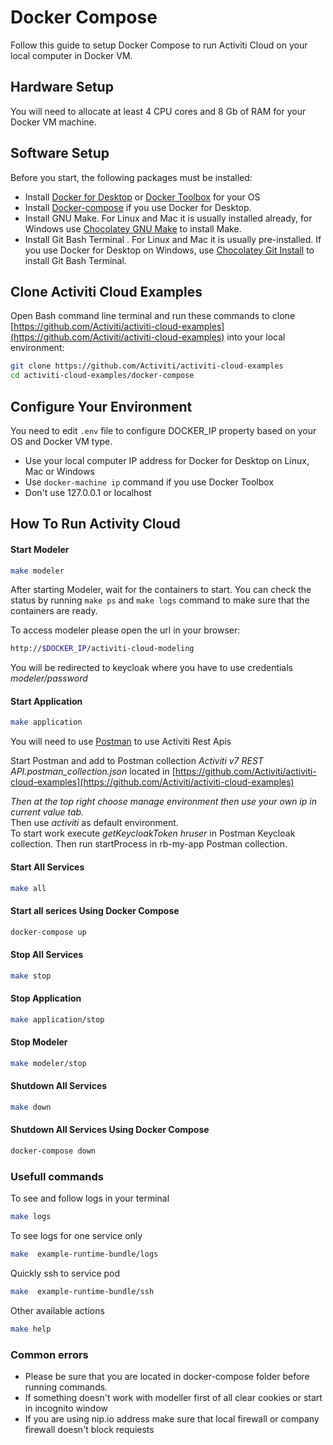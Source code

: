 # Docker Compose

Follow this guide to setup Docker Compose to run Activiti Cloud on your local computer in Docker VM.

## Hardware Setup

You will need to allocate at least 4 CPU cores and 8 Gb of RAM for your Docker VM machine.

## Software Setup

Before you start, the following packages must be installed:

* Install [Docker for Desktop](https://www.docker.com/) or [Docker Toolbox](https://github.com/docker/toolbox/releases) for your OS 
* Install [Docker-compose](https://docs.docker.com/compose/install/) if you use Docker for Desktop. 
* Install GNU Make. For Linux and Mac it is usually installed already, for Windows use [Chocolatey GNU Make](https://chocolatey.org/packages/make) to install Make.
* Install Git Bash Terminal . For Linux and Maс it is usually pre-installed. If you use Docker for Desktop on Windows, use [Chocolatey Git Install](https://chocolatey.org/packages/git.install) to install Git Bash Terminal. 

## Clone Activiti Cloud Examples

Open Bash command line terminal and run these commands to clone [https://github.com/Activiti/activiti-cloud-examples](https://github.com/Activiti/activiti-cloud-examples) into your local environment:

```bash
git clone https://github.com/Activiti/activiti-cloud-examples
cd activiti-cloud-examples/docker-compose
```

## Configure Your Environment

You need to edit `.env` file to configure DOCKER\_IP property based on your OS and Docker VM type.

* Use your local computer IP address for Docker for Desktop on Linux, Mac or Windows
* Use `docker-machine ip` command if you use Docker Toolbox
* Don't use 127.0.0.1 or localhost

## How To Run Activity Cloud

#### Start Modeler

```bash
make modeler
```

After starting Modeler, wait for the containers to start. You can check the status by running `make ps` and `make logs` command to make sure that the containers are ready.

To access modeler please open the url in your browser:

```bash
http://$DOCKER_IP/activiti-cloud-modeling
```

You will be redirected to keycloak where you have to use credentials _modeler/password_

#### Start Application

```bash
make application
```

You will need to use [Postman](https://www.getpostman.com/downloads/) to use Activiti Rest Apis

Start Postman and add to Postman collection _Activiti v7 REST API.postman\_collection.json_ located in [https://github.com/Activiti/activiti-cloud-examples](https://github.com/Activiti/activiti-cloud-examples)

_Then at the top right choose manage environment then use your own ip in current value tab._  
Then use _activiti_ as default environment.  
To start work execute _getKeycloakToken hruser_ in Postman Keycloak collection. Then run startProcess in rb-my-app Postman collection.

#### Start All Services

```bash
make all
```

#### Start all serices Using Docker Compose

```bash
docker-compose up
```

#### Stop All Services

```bash
make stop
```

#### Stop Application

```bash
make application/stop
```

#### Stop Modeler

```bash
make modeler/stop
```

#### Shutdown All Services

```bash
make down
```

#### Shutdown All Services Using Docker Compose

```bash
docker-compose down
```

### Usefull commands

To see and follow logs in your terminal

```bash
make logs
```

To see logs for one service only

```bash
make  example-runtime-bundle/logs
```

Quickly ssh to service pod

```bash
make  example-runtime-bundle/ssh
```

Other available actions

```bash
make help
```

### Common errors

* Please be sure that you are located in docker-compose folder before running commands.
* If something doesn't work with modeller first of all clear cookies or start in incognito window
* If you are using nip.io address make sure that local firewall or company firewall doesn't block requiests

